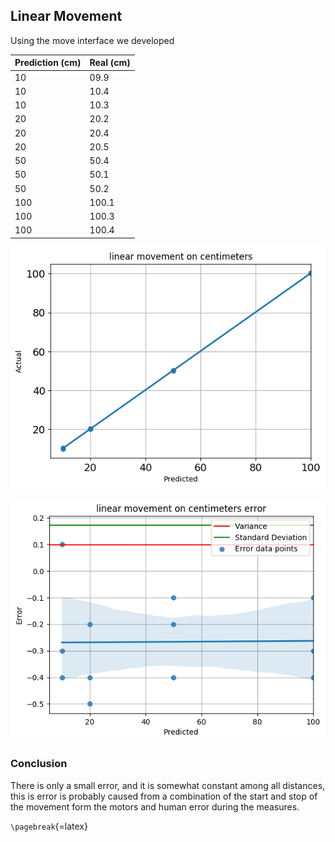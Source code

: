 <!-- Experiments and Results: This section should contain a description of the experiments
and results of the robot trying to solve the task, along with the problems found so far. This
section is part of the ongoing work you are doing, so it might be not finished completely. -->


## Linear Movement

Using the move interface we developed

| Prediction (cm) | Real (cm) |
| --------------- | --------- |
| 10              | 09.9      |
| 10              | 10.4      |
| 10              | 10.3      |
| 20              | 20.2      |
| 20              | 20.4      |
| 20              | 20.5      |
| 50              | 50.4      |
| 50              | 50.1      |
| 50              | 50.2      |
| 100             | 100.1     |
| 100             | 100.3     |
| 100             | 100.4     |


![](images/linear_movement_on_centimeters.png)

![](images/linear_movement_on_centimeters_error.png)


### Conclusion

There is only a small error, and it is somewhat constant among all distances, this is error is probably caused from a combination of the start and stop of the movement form the motors and human error during the measures.

`\pagebreak`{=latex}
